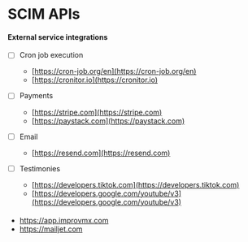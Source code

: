 # SCIM APIs

#### External service integrations

- [ ] Cron job execution

  - [https://cron-job.org/en](https://cron-job.org/en)
  - [https://cronitor.io](https://cronitor.io)

- [ ] Payments

  - [https://stripe.com](https://stripe.com)
  - [https://paystack.com](https://paystack.com)

- [ ] Email

  - [https://resend.com](https://resend.com)

- [ ] Testimonies
  - [https://developers.tiktok.com](https://developers.tiktok.com)
  - [https://developers.google.com/youtube/v3](https://developers.google.com/youtube/v3)

####

- https://app.improvmx.com
- https://mailjet.com
